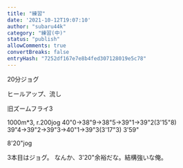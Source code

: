 ```yaml
---
title: "練習"
date: '2021-10-12T19:07:10'
author: "subaru44k"
category: "練習(中)"
status: "publish"
allowComments: true
convertBreaks: false
entryHash: "7252df167e7e8b4fed307128019e5c78"
---
```

20分ジョグ

ヒールアップ、流し

旧ズームフライ3

1000m*3, r.200jog
40"0→38"9→38"5→39"1→39"2(3'15"8)
39"4→39"2→39"3→40"1→39"3(3'17"3)
3'59"

8'20"jog

3本目はジョグ。
なんか、3'20"余裕だな。結構強いな俺。

